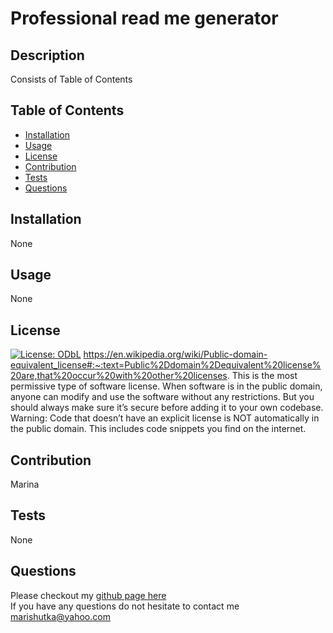 
  # Professional read me generator

  ## Description
  Consists of Table of Contents

  ## Table of Contents
  * [Installation](#installation)
  * [Usage](#usage)
  * [License](#license)
  * [Contribution](#contribution)
  * [Tests](#tests)
  * [Questions](#questions)

  ## Installation
  None

  ## Usage
  None

  ## License
  [![License: ODbL](https://img.shields.io/badge/License-PDDL-brightgreen.svg)](https://opendatacommons.org/licenses/pddl/)
  https://en.wikipedia.org/wiki/Public-domain-equivalent_license#:~:text=Public%2Ddomain%2Dequivalent%20license%20are,that%20occur%20with%20other%20licenses.
  This is the most permissive type of software license. When software is in the public domain, anyone can modify and use the software without any restrictions. But you should always make sure it’s secure before adding it to your own codebase. Warning: Code that doesn’t have an explicit license is NOT automatically in the public domain. This includes code snippets you find on the internet.

  ## Contribution
  Marina

  ## Tests
  None

  ## Questions
  Please checkout my [github page here](MarinaKAeufer)   
  If you have any questions do not hesitate to contact me marishutka@yahoo.com 

